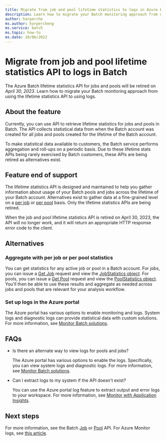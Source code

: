 ```yaml
---
title: Migrate from job and pool lifetime statistics to logs in Azure Batch
description: Learn how to migrate your Batch monitoring approach from using job and pool lifetime statistics API to using logs and plan for feature end of support.
author: harperche
ms.author: harpercheng
ms.service: batch
ms.topic: how-to
ms.date: 10/06/2022
---
```


# Migrate from job and pool lifetime statistics API to logs in Batch

The Azure Batch lifetime statistics API for jobs and pools will be retired on *April 30, 2023*. Learn how to migrate your Batch monitoring approach from using the lifetime statistics API to using logs.

## About the feature

Currently, you can use API to retrieve lifetime statistics for jobs and pools in Batch. The API collects statistical data from when the Batch account was created for all jobs and pools created for the lifetime of the Batch account.

To make statistical data available to customers, the Batch service performs aggregation and roll-ups on a periodic basis. Due to these lifetime stats APIs being rarely exercised by Batch customers, these APIs are being retired as alternatives exist.

## Feature end of support

The lifetime statistics API is designed and maintained to help you gather information about usage of your Batch pools and jobs across the lifetime of your Batch account. Alternatives exist to gather data at a fine-grained level on a [per job](/rest/api/batchservice/job/get#jobstatistics) or [per pool](/rest/api/batchservice/pool/get#poolstatistics) basis. Only the lifetime statistics APIs are being retired.

When the job and pool lifetime statistics API is retired on April 30, 2023, the API will no longer work, and it will return an appropriate HTTP response error code to the client.

## Alternatives

### Aggregate with per job or per pool statistics

You can get statistics for any active job or pool in a Batch account. For jobs, you can issue a [Get Job](/rest/api/batchservice/job/get) request and view the [JobStatistics object](/rest/api/batchservice/job/get#jobstatistics). For pools, you can issue a [Get Pool](/rest/api/batchservice/pool/get) request and view the [PoolStatistics object](/rest/api/batchservice/pool/get#poolstatistics). You'll then be able to use these results and aggregate as needed across jobs and pools that are relevant for your analysis workflow.

### Set up logs in the Azure portal

The Azure portal has various options to enable monitoring and logs. System logs and diagnostic logs can provide statistical data with custom solutions. For more information, see [Monitor Batch solutions](./monitoring-overview.md).

## FAQs

- Is there an alternate way to view logs for pools and jobs?

   The Azure portal has various options to enable the logs. Specifically, you can view system logs and diagnostic logs. For more information, see [Monitor Batch solutions](./monitoring-overview.md).

- Can I extract logs to my system if the API doesn't exist?

   You can use the Azure portal log feature to extract output and error logs to your workspace. For more information, see [Monitor with Application Insights](./monitor-application-insights.md).

## Next steps

For more information, see the Batch [Job](/rest/api/batchservice/job) or [Pool](/rest/api/batchservice/pool) API. For Azure Monitor logs, see [this article](../azure-monitor/logs/data-platform-logs.md).
